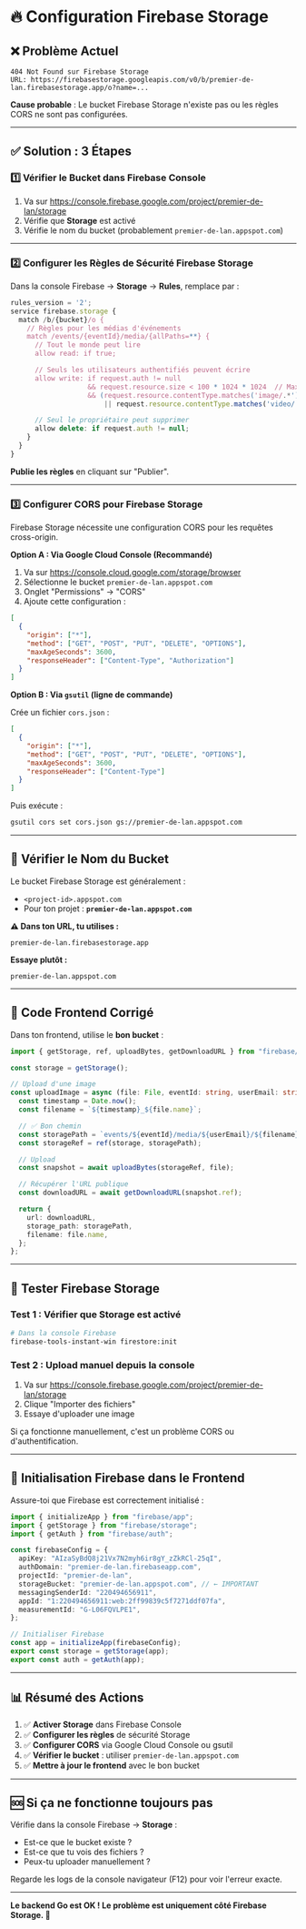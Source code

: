 # 🔥 Configuration Firebase Storage

## ❌ Problème Actuel

```
404 Not Found sur Firebase Storage
URL: https://firebasestorage.googleapis.com/v0/b/premier-de-lan.firebasestorage.app/o?name=...
```

**Cause probable** : Le bucket Firebase Storage n'existe pas ou les règles CORS ne sont pas configurées.

---

## ✅ Solution : 3 Étapes

### 1️⃣ Vérifier le Bucket dans Firebase Console

1. Va sur https://console.firebase.google.com/project/premier-de-lan/storage
2. Vérifie que **Storage** est activé
3. Vérifie le nom du bucket (probablement `premier-de-lan.appspot.com`)

---

### 2️⃣ Configurer les Règles de Sécurité Firebase Storage

Dans la console Firebase → **Storage** → **Rules**, remplace par :

```javascript
rules_version = '2';
service firebase.storage {
  match /b/{bucket}/o {
    // Règles pour les médias d'événements
    match /events/{eventId}/media/{allPaths=**} {
      // Tout le monde peut lire
      allow read: if true;

      // Seuls les utilisateurs authentifiés peuvent écrire
      allow write: if request.auth != null
                   && request.resource.size < 100 * 1024 * 1024  // Max 100 MB
                   && (request.resource.contentType.matches('image/.*')
                       || request.resource.contentType.matches('video/.*'));

      // Seul le propriétaire peut supprimer
      allow delete: if request.auth != null;
    }
  }
}
```

**Publie les règles** en cliquant sur "Publier".

---

### 3️⃣ Configurer CORS pour Firebase Storage

Firebase Storage nécessite une configuration CORS pour les requêtes cross-origin.

**Option A : Via Google Cloud Console (Recommandé)**

1. Va sur https://console.cloud.google.com/storage/browser
2. Sélectionne le bucket `premier-de-lan.appspot.com`
3. Onglet "Permissions" → "CORS"
4. Ajoute cette configuration :

```json
[
  {
    "origin": ["*"],
    "method": ["GET", "POST", "PUT", "DELETE", "OPTIONS"],
    "maxAgeSeconds": 3600,
    "responseHeader": ["Content-Type", "Authorization"]
  }
]
```

**Option B : Via `gsutil` (ligne de commande)**

Crée un fichier `cors.json` :

```json
[
  {
    "origin": ["*"],
    "method": ["GET", "POST", "PUT", "DELETE", "OPTIONS"],
    "maxAgeSeconds": 3600,
    "responseHeader": ["Content-Type"]
  }
]
```

Puis exécute :

```bash
gsutil cors set cors.json gs://premier-de-lan.appspot.com
```

---

## 🎯 Vérifier le Nom du Bucket

Le bucket Firebase Storage est généralement :

- `<project-id>.appspot.com`
- Pour ton projet : **`premier-de-lan.appspot.com`**

**⚠️ Dans ton URL, tu utilises :**

```
premier-de-lan.firebasestorage.app
```

**Essaye plutôt :**

```
premier-de-lan.appspot.com
```

---

## 📝 Code Frontend Corrigé

Dans ton frontend, utilise le **bon bucket** :

```typescript
import { getStorage, ref, uploadBytes, getDownloadURL } from "firebase/storage";

const storage = getStorage();

// Upload d'une image
const uploadImage = async (file: File, eventId: string, userEmail: string) => {
  const timestamp = Date.now();
  const filename = `${timestamp}_${file.name}`;

  // ✅ Bon chemin
  const storagePath = `events/${eventId}/media/${userEmail}/${filename}`;
  const storageRef = ref(storage, storagePath);

  // Upload
  const snapshot = await uploadBytes(storageRef, file);

  // Récupérer l'URL publique
  const downloadURL = await getDownloadURL(snapshot.ref);

  return {
    url: downloadURL,
    storage_path: storagePath,
    filename: file.name,
  };
};
```

---

## 🧪 Tester Firebase Storage

### Test 1 : Vérifier que Storage est activé

```bash
# Dans la console Firebase
firebase-tools-instant-win firestore:init
```

### Test 2 : Upload manuel depuis la console

1. Va sur https://console.firebase.google.com/project/premier-de-lan/storage
2. Clique "Importer des fichiers"
3. Essaye d'uploader une image

Si ça fonctionne manuellement, c'est un problème CORS ou d'authentification.

---

## 🔑 Initialisation Firebase dans le Frontend

Assure-toi que Firebase est correctement initialisé :

```typescript
import { initializeApp } from "firebase/app";
import { getStorage } from "firebase/storage";
import { getAuth } from "firebase/auth";

const firebaseConfig = {
  apiKey: "AIzaSyBdQ8j21Vx7N2myh6ir8gY_zZkRCl-25qI",
  authDomain: "premier-de-lan.firebaseapp.com",
  projectId: "premier-de-lan",
  storageBucket: "premier-de-lan.appspot.com", // ← IMPORTANT
  messagingSenderId: "220494656911",
  appId: "1:220494656911:web:2ff99839c5f7271ddf07fa",
  measurementId: "G-L06FQVLPE1",
};

// Initialiser Firebase
const app = initializeApp(firebaseConfig);
export const storage = getStorage(app);
export const auth = getAuth(app);
```

---

## 📊 Résumé des Actions

1. ✅ **Activer Storage** dans Firebase Console
2. ✅ **Configurer les règles** de sécurité Storage
3. ✅ **Configurer CORS** via Google Cloud Console ou gsutil
4. ✅ **Vérifier le bucket** : utiliser `premier-de-lan.appspot.com`
5. ✅ **Mettre à jour le frontend** avec le bon bucket

---

## 🆘 Si ça ne fonctionne toujours pas

Vérifie dans la console Firebase → **Storage** :

- Est-ce que le bucket existe ?
- Est-ce que tu vois des fichiers ?
- Peux-tu uploader manuellement ?

Regarde les logs de la console navigateur (F12) pour voir l'erreur exacte.

---

**Le backend Go est OK ! Le problème est uniquement côté Firebase Storage. 🚀**

